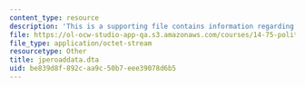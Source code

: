 ```yaml
---
content_type: resource
description: 'This is a supporting file contains information regarding Dataset: jpeordata.dta.'
file: https://ol-ocw-studio-app-qa.s3.amazonaws.com/courses/14-75-political-economy-and-economic-development-fall-2012/be839d8f892caa9c50b7eee39078d6b5_jperoaddata.dta
file_type: application/octet-stream
resourcetype: Other
title: jperoaddata.dta
uid: be839d8f-892c-aa9c-50b7-eee39078d6b5
---
```

